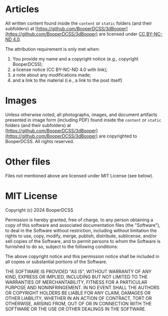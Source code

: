 # Articles

All written content found inside the `content` or `static` folders (and their subfolders) at [https://github.com/BooperDCSS/3dBooper](https://github.com/BooperDCSS/3dBooper) are licensed under [CC BY-NC-ND 4.0](https://creativecommons.org/licenses/by-nc-nd/4.0/).

The attribution requirement is only met when:

1. You provide my name and a copyright notice (e.g., copyright BooperDCSS);
2. a license notice (CC BY-NC-ND 4.0 with link);
3. a note about any modifications made;
4. and a link to the material (i.e., a link to the post itself) 

# Images

Unless otherwise noted, all photographs, images, and document artifacts presented in image form (including PDF) found inside the `content` or `static` folders (and their subfolders) at [https://github.com/BooperDCSS/3dBooper](https://github.com/BooperDCSS/3dBooper) are copyrighted to BooperDCSS. All rights reserved.

# Other files

Files not mentioned above are licensed under MIT License (see below).

# MIT License

Copyright (c) 2024 BooperDCSS

Permission is hereby granted, free of charge, to any person obtaining a copy
of this software and associated documentation files (the "Software"), to deal
in the Software without restriction, including without limitation the rights
to use, copy, modify, merge, publish, distribute, sublicense, and/or sell
copies of the Software, and to permit persons to whom the Software is
furnished to do so, subject to the following conditions:

The above copyright notice and this permission notice shall be included in all
copies or substantial portions of the Software.

THE SOFTWARE IS PROVIDED "AS IS", WITHOUT WARRANTY OF ANY KIND, EXPRESS OR
IMPLIED, INCLUDING BUT NOT LIMITED TO THE WARRANTIES OF MERCHANTABILITY,
FITNESS FOR A PARTICULAR PURPOSE AND NONINFRINGEMENT. IN NO EVENT SHALL THE
AUTHORS OR COPYRIGHT HOLDERS BE LIABLE FOR ANY CLAIM, DAMAGES OR OTHER
LIABILITY, WHETHER IN AN ACTION OF CONTRACT, TORT OR OTHERWISE, ARISING FROM,
OUT OF OR IN CONNECTION WITH THE SOFTWARE OR THE USE OR OTHER DEALINGS IN THE
SOFTWARE.
